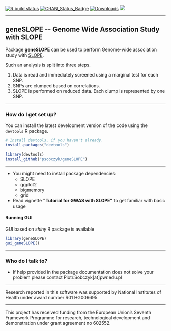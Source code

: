 [![R build status](https://github.com/psobczyk/geneSLOPE/workflows/R-CMD-check/badge.svg)](https://github.com/psobczyk/geneSLOPE/actions?query=workflow%3AR-CMD-check)
[![CRAN_Status_Badge](http://www.r-pkg.org/badges/version/geneSLOPE)](https://cran.r-project.org/package=geneSLOPE)
[![Downloads](http://cranlogs.r-pkg.org/badges/geneSLOPE)](https://cran.r-project.org/package=geneSLOPE)
[<img src="http://www.ideal.rwth-aachen.de/wp-content/uploads/2013/08/banner1.png">](http://www.ideal.rwth-aachen.de/)

-------------

**geneSLOPE** -- Genome Wide Association Study with SLOPE
-------------------------

Package **geneSLOPE** can be used to perform Genome-wide association study with 
[SLOPE](https://candes.su.domains/software/SortedL1/). 

Such an analysis is split into three steps.

1. Data is read and immediately screened using a marginal test for each SNP.
2. SNPs are clumped based on correlations.
3. SLOPE is performed on reduced data. Each clump is represented by one SNP.

-------------------------

### How do I get set up? ###

You can install the latest development version of the code using the `devtools` R package.

```R
# Install devtools, if you haven't already.
install.packages("devtools")

library(devtools)
install_github("psobczyk/geneSLOPE")
```

-------------------------

* You might need to install package dependencies:
    * SLOPE
    * ggplot2
    * bigmemory
    * grid
* Read vignette **"Tutorial for GWAS with SLOPE"** to get familiar with basic usage


#### Running GUI ####

GUI based on *shiny* R package is available

```R
library(geneSLOPE)
gui_geneSLOPE()
```

----------------------

### Who do I talk to? ###
* If help provided in the package documentation does not solve your problem
please contact Piotr.Sobczyk[at]pwr.edu.pl

-------------

Research reported in this software was supported by National Institutes of Health under award number R01 HG006695.

-------------

This project has received funding from the European Union’s
Seventh Framework Programme for research, technological
development and demonstration under grant agreement no 602552.
